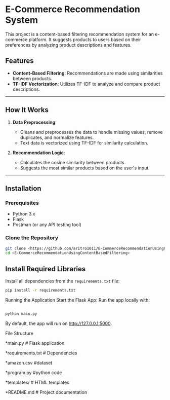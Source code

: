 # E-Commerce Recommendation System

This project is a content-based filtering recommendation system for an e-commerce platform. It suggests products to users based on their preferences by analyzing product descriptions and features.

## Features
- **Content-Based Filtering**: Recommendations are made using similarities between products.
- **TF-IDF Vectorization**: Utilizes TF-IDF to analyze and compare product descriptions.

---

## How It Works
1. **Data Preprocessing**: 
   - Cleans and preprocesses the data to handle missing values, remove duplicates, and normalize features.
   - Text data is vectorized using TF-IDF for similarity calculation.

2. **Recommendation Logic**: 
   - Calculates the cosine similarity between products.
   - Suggests the most similar products based on the user's input.



---

## Installation

### Prerequisites
- Python 3.x
- Flask
- Postman (or any API testing tool)

### Clone the Repository
```bash
git clone <https://github.com/aritro1011/E-CommerceRecommendationUsingContentBasedFiltering>
cd <E-CommerceRecommendationUsingContentBasedFiltering>
```
## Install Required Libraries

Install all dependencies from the `requirements.txt` file:

```bash
pip install -r requirements.txt
```
Running the Application
Start the Flask App:
Run the app locally with:

```bash

python main.py
```
By default, the app will run on http://127.0.0.1:5000.  

File Structure  

*main.py                # Flask application  

*requirements.txt      # Dependencies  

*amazon.csv            #dataset  

*program.py            #python code    

*templates/            # HTML templates   

*README.md             # Project documentation
